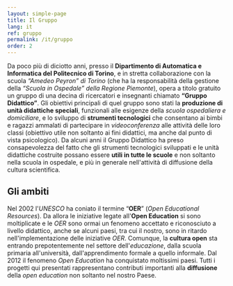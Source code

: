 ```yaml
---
layout: simple-page
title: Il Gruppo 
lang: it
ref: gruppo 
permalink: /it/gruppo
order: 2
---
```


Da poco più di diciotto anni, presso il **Dipartimento di Automatica
e Informatica del Politecnico di Torino**, e in stretta collaborazione con la
scuola *“Amedeo Peyron” di Torino* (che ha la responsabilità della gestione
della *“Scuola in Ospedale” della Regione Piemonte*), opera a titolo gratuito un
gruppo di una decina di ricercatori e insegnanti chiamato **“Gruppo
Didattico”**.
Gli obiettivi principali di quel gruppo sono stati la **produzione di unità
didattiche speciali**, funzionali alle esigenze della *scuola ospedaliera
e domiciliare*, e lo sviluppo di **strumenti tecnologici** che consentano ai bimbi
e ragazzi ammalati di partecipare in *videoconferenza* alle attività delle loro
classi (obiettivo utile non soltanto ai fini didattici, ma anche dal punto di
vista psicologico).
Da alcuni anni il Gruppo Didattico ha preso consapevolezza del fatto che gli
strumenti tecnologici sviluppati e le unità didattiche costruite possano essere
**utili in tutte le scuole** e non soltanto nella scuola in ospedale, e più in
generale nell'attività di diffusione della cultura scientifica.

## Gli ambiti
Nel 2002 l'*UNESCO* ha coniato il termine “**OER**” (*Open Educational Resources*). Da
allora le iniziative legate all'**Open Education** si sono moltiplicate e le *OER*
sono ormai un fenomeno accettato e riconosciuto a livello didattico, anche se
alcuni paesi, tra cui il nostro, sono in ritardo nell'implementazione delle
iniziative *OER*.
Comunque, la **cultura open** sta entrando prepotentemente nel settore
dell'*educazione*, dalla scuola primaria all'università, dall'apprendimento
formale a quello informale. Dal 2012 il fenomeno *Open Education* ha conquistato
moltissimi paesi.
Tutti i progetti qui presentati rappresentano contributi importanti
alla **diffusione** della *open education* non soltanto nel nostro Paese.

